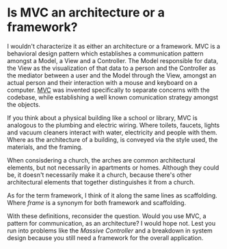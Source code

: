 # Is MVC an architecture or a framework?

I wouldn't characterize it as either an architecture or a framework. MVC is a behavioral design pattern which establishes a communication pattern amongst a Model, a View and a Controller. The Model responsible for data, the View as the visualization of that data to a person and the Controller as the mediator between a user and the Model through the View, amongst an actual person and their interaction with a mouse and keyboard on a computer. [MVC](http://heim.ifi.uio.no/~trygver/themes/mvc/mvc-index.html) was invented specifically to separate concerns with the codebase, while establishing a well known comunication strategy amongst the objects.

If you think about a physical building like a school or library, MVC is analogous to the plumbing and electric wiring. Where toilets, faucets, lights and vacuum cleaners interact with water, electricity and people with them. Where as the architecture of a building, is conveyed via the style used, the materials, and the framing.

When consisdering a church, the arches are common architectural elements, but not necessarily in apartments or homes. Although they could be, it doesn't necessarily make it a church, because there's other architectural elements that together distinguishes it from a church.

As for the term framework, I think of it along the same lines as scaffolding. Where *frame* is a synonym for both framework and scaffolding.

With these definitions, reconsider the question. Would you use MVC, a pattern for communication, as an architecture? I would hope not. Lest you run into problems like the *Massive Controller* and a breakdown in system design because you still need a framework for the overall application.

<script server>
    export default {
        layout: './layouts/post.html',
        image: '',
        title: 'Is MVC an architecture or a framework?',
        excerpt: "There's a lot of ideas about what MVC is and isn't. Here's my take.",
        shouldPublish: true,
        uri: '/blog/2019/mvc-architecture-framework.html',
        published: new Date('2019-08-01T16:43:08.111Z'),
        tags: ['mvc', 'architecture']
    }
</script>